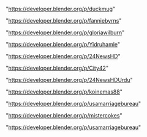 "https://developer.blender.org/p/duckmug"

"https://developer.blender.org/p/fanniebyrns"

"https://developer.blender.org/p/gloriawilburn"

"https://developer.blender.org/p/Yidruhamle"

"https://developer.blender.org/p/24NewsHD"

"https://developer.blender.org/p/City42"

"https://developer.blender.org/p/24NewsHDUrdu"

"https://developer.blender.org/p/koinemas88"

"https://developer.blender.org/p/usamarriagebureau"

"https://developer.blender.org/p/mistercokes"

 
"https://developer.blender.org/p/usamarriagebureau"


 
